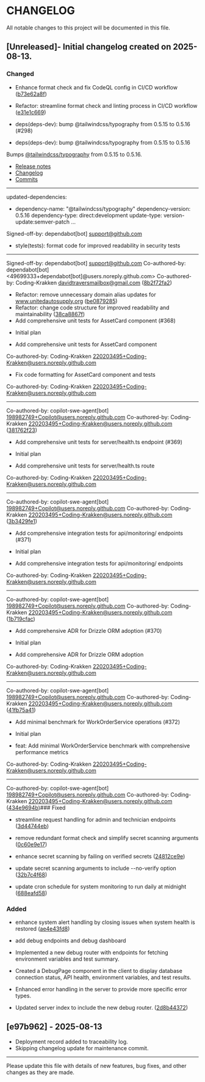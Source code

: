 # CHANGELOG

All notable changes to this project will be documented in this file.

## [Unreleased]- Initial changelog created on 2025-08-13.
### Changed
- Enhance format check and fix CodeQL config in CI/CD workflow ([b73e62a8f](https://github.com/Coding-Krakken/MaintAInPro/commit/b73e62a8f656ce1a271be07ac2b332d8317773e6))



- Refactor: streamline format check and linting process in CI/CD workflow ([e31e1c669](https://github.com/Coding-Krakken/MaintAInPro/commit/e31e1c669af5f3257c12ca12a5c760cdca339fbf))

- deps(deps-dev): bump @tailwindcss/typography from 0.5.15 to 0.5.16 (#298)

* deps(deps-dev): bump @tailwindcss/typography from 0.5.15 to 0.5.16

Bumps [@tailwindcss/typography](https://github.com/tailwindlabs/tailwindcss-typography) from 0.5.15 to 0.5.16.
- [Release notes](https://github.com/tailwindlabs/tailwindcss-typography/releases)
- [Changelog](https://github.com/tailwindlabs/tailwindcss-typography/blob/main/CHANGELOG.md)
- [Commits](https://github.com/tailwindlabs/tailwindcss-typography/compare/v0.5.15...v0.5.16)

---
updated-dependencies:
- dependency-name: "@tailwindcss/typography"
  dependency-version: 0.5.16
  dependency-type: direct:development
  update-type: version-update:semver-patch
...

Signed-off-by: dependabot[bot] <support@github.com>

* style(tests): format code for improved readability in security tests

---------

Signed-off-by: dependabot[bot] <support@github.com>
Co-authored-by: dependabot[bot] <49699333+dependabot[bot]@users.noreply.github.com>
Co-authored-by: Coding-Krakken <davidtraversmailbox@gmail.com> ([8b2f72fa2](https://github.com/Coding-Krakken/MaintAInPro/commit/8b2f72fa295d9fc53597b1883c51061e87acd162))
- Refactor: remove unnecessary domain alias updates for www.unitedautosupply.org ([be0879285](https://github.com/Coding-Krakken/MaintAInPro/commit/be0879285d48733dcc7ffe9978e050509088d4c2))
- Refactor: change code structure for improved readability and maintainability ([38ca8867f](https://github.com/Coding-Krakken/MaintAInPro/commit/38ca8867f88715ca308e998252ec7770c596e125))
- Add comprehensive unit tests for AssetCard component (#368)

* Initial plan

* Add comprehensive unit tests for AssetCard component

Co-authored-by: Coding-Krakken <220203495+Coding-Krakken@users.noreply.github.com>

* Fix code formatting for AssetCard component and tests

Co-authored-by: Coding-Krakken <220203495+Coding-Krakken@users.noreply.github.com>

---------

Co-authored-by: copilot-swe-agent[bot] <198982749+Copilot@users.noreply.github.com>
Co-authored-by: Coding-Krakken <220203495+Coding-Krakken@users.noreply.github.com> ([381762f23](https://github.com/Coding-Krakken/MaintAInPro/commit/381762f23b54fdf1d8ccd69120f60197400f8f5f))
- Add comprehensive unit tests for server/health.ts endpoint (#369)

* Initial plan

* Add comprehensive unit tests for server/health.ts route

Co-authored-by: Coding-Krakken <220203495+Coding-Krakken@users.noreply.github.com>

---------

Co-authored-by: copilot-swe-agent[bot] <198982749+Copilot@users.noreply.github.com>
Co-authored-by: Coding-Krakken <220203495+Coding-Krakken@users.noreply.github.com> ([3b3429fe1](https://github.com/Coding-Krakken/MaintAInPro/commit/3b3429fe167dc091a7660c39f82b72c7953022c9))
- Add comprehensive integration tests for api/monitoring/ endpoints (#371)

* Initial plan

* Add comprehensive integration tests for api/monitoring/ endpoints

Co-authored-by: Coding-Krakken <220203495+Coding-Krakken@users.noreply.github.com>

---------

Co-authored-by: copilot-swe-agent[bot] <198982749+Copilot@users.noreply.github.com>
Co-authored-by: Coding-Krakken <220203495+Coding-Krakken@users.noreply.github.com> ([1b719cfac](https://github.com/Coding-Krakken/MaintAInPro/commit/1b719cfaca3b3d2c48735a0edae19731f4f45ca9))
- Add comprehensive ADR for Drizzle ORM adoption (#370)

* Initial plan

* Add comprehensive ADR for Drizzle ORM adoption

Co-authored-by: Coding-Krakken <220203495+Coding-Krakken@users.noreply.github.com>

---------

Co-authored-by: copilot-swe-agent[bot] <198982749+Copilot@users.noreply.github.com>
Co-authored-by: Coding-Krakken <220203495+Coding-Krakken@users.noreply.github.com> ([41fb75a41](https://github.com/Coding-Krakken/MaintAInPro/commit/41fb75a41055529a903604b11ff8991b54735246))
- Add minimal benchmark for WorkOrderService operations (#372)

* Initial plan

* feat: Add minimal WorkOrderService benchmark with comprehensive performance metrics

Co-authored-by: Coding-Krakken <220203495+Coding-Krakken@users.noreply.github.com>

---------

Co-authored-by: copilot-swe-agent[bot] <198982749+Copilot@users.noreply.github.com>
Co-authored-by: Coding-Krakken <220203495+Coding-Krakken@users.noreply.github.com> ([434e9694b](https://github.com/Coding-Krakken/MaintAInPro/commit/434e9694b6f876dc88fa3980538298cf4902c30e))### Fixed
- streamline request handling for admin and technician endpoints ([3d44744eb](https://github.com/Coding-Krakken/MaintAInPro/commit/3d44744eb559dec359c55d43234db85698434dae))



- remove redundant format check and simplify secret scanning arguments ([0c60e9e17](https://github.com/Coding-Krakken/MaintAInPro/commit/0c60e9e17a51afac44dffc1cc133851d4a8aa108))


- enhance secret scanning by failing on verified secrets ([24812ce9e](https://github.com/Coding-Krakken/MaintAInPro/commit/24812ce9ed435b1e46e81ebb618d6e7df56be239))


- update secret scanning arguments to include --no-verify option ([32b7c4f68](https://github.com/Coding-Krakken/MaintAInPro/commit/32b7c4f68029d9ac7a489e7523718c706ebd68a3))


- update cron schedule for system monitoring to run daily at midnight ([688eafd58](https://github.com/Coding-Krakken/MaintAInPro/commit/688eafd58ee9d1451ee8dd36d111b3b8f11da714))
### Added
- enhance system alert handling by closing issues when system health is restored ([ae4e43fd8](https://github.com/Coding-Krakken/MaintAInPro/commit/ae4e43fd8da702a05dab3a2beba510933a456fa0))





- add debug endpoints and debug dashboard

- Implemented a new debug router with endpoints for fetching environment variables and test summary.
- Created a DebugPage component in the client to display database connection status, API health, environment variables, and test results.
- Enhanced error handling in the server to provide more specific error types.
- Updated server index to include the new debug router. ([2d8b44372](https://github.com/Coding-Krakken/MaintAInPro/commit/2d8b4437263fb8ff5d2314f6a54d1f7ace081122))













## [e97b962] - 2025-08-13

- Deployment record added to traceability log.
- Skipping changelog update for maintenance commit.

---

Please update this file with details of new features, bug fixes, and other
changes as they are made.
